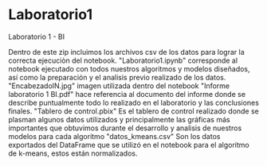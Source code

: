 # Laboratorio1
Laboratorio 1 - BI

Dentro de este zip incluimos los archivos csv de los datos para lograr la correcta ejecuciòn del notebook.
"Laboratorio1.ipynb" corresponde al notebook ejecutado con todos nuestros algoritmos y modelos diseñados, así como la preparación y el analisis previo realizado de los datos.
"EncabezadoIN.jpg" imagen utilizada dentro del notebook
"Informe laboratorio 1 BI.pdf" hace referencia al documento del informe donde se describe puntualmente todo lo realizado en el laboratorio y las conclusiones finales.
"Tablero de control.pbix" Es el tablero de control realizado donde se plasman algunos datos utilizados y principalmente las gráficas más importantes que obtuvimos durante el desarrollo y analisis de nuestros modelos para cada algoritmo
"datos_kmeans.csv" Son los datos exportados del DataFrame que se utilizó en el notebook para el algoritmo de k-means, estos están normalizados. 
